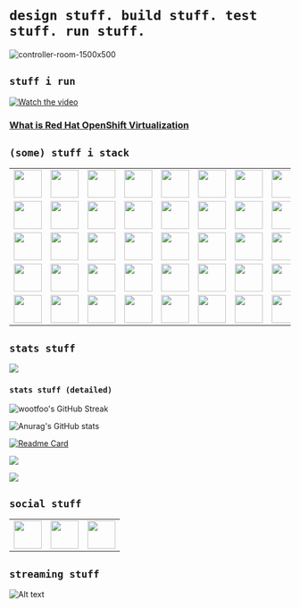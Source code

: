 # `design stuff. build stuff. test stuff. run stuff.`  
![controller-room-1500x500](https://github.com/user-attachments/assets/d67538d4-f44b-4a7e-b7d4-5598aebc7ed8)

##  `stuff i run`
[![Watch the video](https://img.youtube.com/vi/ZplrufNY9cY/maxresdefault.jpg)](https://youtu.be/ZplrufNY9cY)

### [What is Red Hat OpenShift Virtualization](https://youtu.be/ZplrufNY9cY)
##  `(some) stuff i stack`
<table>
  <tr>
    <td><img src="https://cdn.jsdelivr.net/gh/devicons/devicon@latest/icons/amazonwebservices/amazonwebservices-plain-wordmark.svg" width="50" height="50"/></td>
    <td><img src="https://cdn.jsdelivr.net/gh/devicons/devicon@latest/icons/ansible/ansible-original-wordmark.svg" width="50" height="50"/></td>
    <td><img src="https://cdn.jsdelivr.net/gh/devicons/devicon@latest/icons/apache/apache-original.svg" width="50" height="50"/></td>
    <td><img src="https://cdn.jsdelivr.net/gh/devicons/devicon@latest/icons/argocd/argocd-original.svg" width="50" height="50"/></td>
    <td><img src="https://cdn.jsdelivr.net/gh/devicons/devicon@latest/icons/azure/azure-original.svg" width="50" height="50"/></td>
    <td><img src="https://cdn.jsdelivr.net/gh/devicons/devicon@latest/icons/consul/consul-original.svg" width="50" height="50"/></td>          
    <td><img src="https://cdn.jsdelivr.net/gh/devicons/devicon@latest/icons/digitalocean/digitalocean-original.svg" width="50" height="50"/></td>        
    <td><img src="https://cdn.jsdelivr.net/gh/devicons/devicon@latest/icons/docker/docker-original-wordmark.svg" width="50" height="50"/></td>
    <td><img src="https://cdn.jsdelivr.net/gh/devicons/devicon@latest/icons/elasticsearch/elasticsearch-original.svg" width="50" height="50"/></td>
    <td><img src="https://cdn.jsdelivr.net/gh/devicons/devicon@latest/icons/ghost/ghost-original.svg" width="50" height="50"/></td>          
    <td><img src="https://cdn.jsdelivr.net/gh/devicons/devicon@latest/icons/github/github-original.svg" width="50" height="50"/></td>
    <td><img src="https://cdn.jsdelivr.net/gh/devicons/devicon@latest/icons/githubcodespaces/githubcodespaces-original.svg" width="50" height="50"/></td>
    <td><img src="https://cdn.jsdelivr.net/gh/devicons/devicon@latest/icons/gitlab/gitlab-original.svg" width="50" height="50"/></td>         
  </tr>
  <tr>
    <td><img src="https://cdn.jsdelivr.net/gh/devicons/devicon@latest/icons/googlecloud/googlecloud-original.svg" width="50" height="50"/></td>
    <td><img src="https://cdn.jsdelivr.net/gh/devicons/devicon@latest/icons/grafana/grafana-original.svg" width="50" height="50"/></td>
    <td><img src="https://cdn.jsdelivr.net/gh/devicons/devicon@latest/icons/graphql/graphql-plain.svg" width="50" height="50"/></td>
    <td><img src="https://cdn.jsdelivr.net/gh/devicons/devicon@latest/icons/hadoop/hadoop-original.svg" width="50" height="50"/></td>
    <td><img src="https://cdn.jsdelivr.net/gh/devicons/devicon@latest/icons/harvester/harvester-original.svg" width="50" height="50"/></td>
    <td><img src="https://cdn.jsdelivr.net/gh/devicons/devicon@latest/icons/helm/helm-original.svg" width="50" height="50"/></td>
    <td><img src="https://cdn.jsdelivr.net/gh/devicons/devicon@latest/icons/javascript/javascript-plain.svg" width="50" height="50"/></td>
    <td><img src="https://cdn.jsdelivr.net/gh/devicons/devicon@latest/icons/jenkins/jenkins-original.svg"  width="50" height="50"/></td>
    <td><img src="https://cdn.jsdelivr.net/gh/devicons/devicon@latest/icons/json/json-original.svg"  width="50" height="50"/></td>
    <td><img src="https://cdn.jsdelivr.net/gh/devicons/devicon@latest/icons/jupyter/jupyter-original.svg"  width="50" height="50"/></td>
    <td><img src="https://cdn.jsdelivr.net/gh/devicons/devicon@latest/icons/kubernetes/kubernetes-original.svg"  width="50" height="50"/></td>
    <td><img src="https://cdn.jsdelivr.net/gh/devicons/devicon@latest/icons/linux/linux-original.svg"  width="50" height="50"/></td>
    <td><img src="https://cdn.jsdelivr.net/gh/devicons/devicon@latest/icons/mysql/mysql-original.svg" width="50" height="50"/></td>
 </tr>
  <tr>
    <td><img src="https://cdn.jsdelivr.net/gh/devicons/devicon@latest/icons/nextjs/nextjs-original.svg" width="50" height="50"/></td>
    <td><img src="https://cdn.jsdelivr.net/gh/devicons/devicon@latest/icons/nginx/nginx-original.svg" width="50" height="50"/></td>
    <td><img src="https://cdn.jsdelivr.net/gh/devicons/devicon@latest/icons/nodejs/nodejs-original.svg" width="50" height="50"/></td>
    <td><img src="https://cdn.jsdelivr.net/gh/devicons/devicon@latest/icons/npm/npm-original-wordmark.svg" width="50" height="50"/></td> 
    <td><img src="https://cdn.jsdelivr.net/gh/devicons/devicon@latest/icons/openstack/openstack-original.svg" width="50" height="50"/></td>
    <td><img src="https://cdn.jsdelivr.net/gh/devicons/devicon@latest/icons/opentelemetry/opentelemetry-original.svg" width="50" height="50"/></td>
    <td><img src="https://cdn.jsdelivr.net/gh/devicons/devicon@latest/icons/pfsense/pfsense-original.svg" width="50" height="50"/></td>
    <td><img src="https://cdn.jsdelivr.net/gh/devicons/devicon@latest/icons/php/php-original.svg" width="50" height="50"/></td>
    <td><img src="https://cdn.jsdelivr.net/gh/devicons/devicon@latest/icons/podman/podman-original.svg"  width="50" height="50"/></td>
    <td><img src="https://cdn.jsdelivr.net/gh/devicons/devicon@latest/icons/portainer/portainer-original.svg" width="50" height="50"/></td>
    <td><img src="https://cdn.jsdelivr.net/gh/devicons/devicon@latest/icons/postgresql/postgresql-original.svg" width="50" height="50"/></td>
    <td><img src="https://cdn.jsdelivr.net/gh/devicons/devicon@latest/icons/postman/postman-original.svg" width="50" height="50"/></td>
    <td><img src="https://cdn.jsdelivr.net/gh/devicons/devicon@latest/icons/prisma/prisma-original.svg" width="50" height="50"/></td>
 </tr>
  <tr>
    <td><img src="https://cdn.jsdelivr.net/gh/devicons/devicon@latest/icons/prometheus/prometheus-original.svg" width="50" height="50"/></td>
    <td><img src="https://cdn.jsdelivr.net/gh/devicons/devicon@latest/icons/pycharm/pycharm-original.svg" width="50" height="50"/></td>
    <td><img src="https://cdn.jsdelivr.net/gh/devicons/devicon@latest/icons/rancher/rancher-original.svg" width="50" height="50"/></td>
    <td><img src="https://cdn.jsdelivr.net/gh/devicons/devicon@latest/icons/raspberrypi/raspberrypi-original.svg" width="50" height="50"/></td>
    <td><img src="https://cdn.jsdelivr.net/gh/devicons/devicon@latest/icons/react/react-original.svg" width="50" height="50"/></td>
    <td><img src="https://cdn.jsdelivr.net/gh/devicons/devicon@latest/icons/redhat/redhat-original.svg" width="50" height="50"/></td>
    <td><img src="https://cdn.jsdelivr.net/gh/devicons/devicon@latest/icons/redis/redis-original.svg" width="50" height="50"/></td>
    <td><img src="https://cdn.jsdelivr.net/gh/devicons/devicon@latest/icons/sanity/sanity-original.svg" width="50" height="50"/></td>
    <td><img src="https://cdn.jsdelivr.net/gh/devicons/devicon@latest/icons/spss/spss-original.svg" width="50" height="50"/></td>
    <td><img src="https://cdn.jsdelivr.net/gh/devicons/devicon@latest/icons/supabase/supabase-original.svg" width="50" height="50"/></td>
    <td><img src="https://cdn.jsdelivr.net/gh/devicons/devicon@latest/icons/tailwindcss/tailwindcss-original.svg" width="50" height="50"/></td>
    <td><img src="https://cdn.jsdelivr.net/gh/devicons/devicon@latest/icons/tensorflow/tensorflow-original.svg" width="50" height="50"/></td>
    <td><img src="https://cdn.jsdelivr.net/gh/devicons/devicon@latest/icons/terraform/terraform-original.svg" width="50" height="50"/></td>
 </tr>
  <tr>
    <td><img src="https://cdn.jsdelivr.net/gh/devicons/devicon@latest/icons/traefikmesh/traefikmesh-original.svg" width="50" height="50"/></td>
    <td><img src="https://cdn.jsdelivr.net/gh/devicons/devicon@latest/icons/traefikproxy/traefikproxy-original.svg" width="50" height="50"/></td>
    <td><img src="https://cdn.jsdelivr.net/gh/devicons/devicon@latest/icons/typescript/typescript-original.svg" width="50" height="50"/></td>
    <td><img src="https://cdn.jsdelivr.net/gh/devicons/devicon@latest/icons/ubuntu/ubuntu-original.svg" width="50" height="50"/></td>
    <td><img src="https://cdn.jsdelivr.net/gh/devicons/devicon@latest/icons/vagrant/vagrant-original.svg" width="50" height="50"/></td>
    <td><img src="https://cdn.jsdelivr.net/gh/devicons/devicon@latest/icons/vault/vault-original.svg" width="50" height="50"/></td>
    <td><img src="https://cdn.jsdelivr.net/gh/devicons/devicon@latest/icons/vercel/vercel-original.svg" width="50" height="50"/></td>
    <td><img src="https://cdn.jsdelivr.net/gh/devicons/devicon@latest/icons/vscode/vscode-original.svg" width="50" height="50"/></td>
    <td><img src="https://cdn.jsdelivr.net/gh/devicons/devicon@latest/icons/yaml/yaml-original.svg" width="50" height="50"/></td>
    
  </tr>
</table>

##  `stats stuff`
![](http://github-profile-summary-cards.vercel.app/api/cards/profile-details?username=wootfoo&theme=cobalt)
      
<!--
**dev2deploy/dev2deploy** is a ✨ _special_ ✨ repository because its `README.md` (this file) appears on your GitHub profile.

Here are some ideas to get you started:

- 🔭 I’m currently working on ...
- 🌱 I’m currently learning ...
- 👯 I’m looking to collaborate on ...
- 🤔 I’m looking for help with ...
- 💬 Ask me about ...
- 📫 How to reach me: ...
- 😄 Pronouns: ...
- ⚡ Fun fact: ...
-->
### `stats stuff (detailed)`
<img src="https://github-readme-streak-stats.herokuapp.com/?user=wootfoo&theme=ambient_gradient" alt="wootfoo's GitHub Streak" />

![Anurag's GitHub stats](https://github-readme-stats.vercel.app/api?username=wootfoo&show_icons=true&theme=ambient_gradient)

[![Readme Card](https://github-readme-stats.vercel.app/api/pin/?username=wootfoo&repo=wootfoo&show_icons=true&theme=ambient_gradient)](https://github.com/anuraghazra/github-readme-stats)

<img align="center" src="https://github-readme-stats.vercel.app/api/top-langs/?username=wootfoo&layout=compact&theme=ambient_gradient&hide_border=true" />    

![](http://github-profile-summary-cards.vercel.app/api/cards/productive-time?username=wootfoo&theme=aura&utcOffset=5)

##  `social stuff`
<table>
  <tr>
    <td>
      <a href="https://www.facebook.com/jwootenwfu" target="_blank">
        <img src="https://cdn.jsdelivr.net/gh/devicons/devicon@latest/icons/facebook/facebook-original.svg" width="50" height="50"/>
      </a>
    </td>
    <td>
      <a href="https://www.linkedin.com/in/jwootenconsulted" target="_blank">
        <img src="https://cdn.jsdelivr.net/gh/devicons/devicon@latest/icons/linkedin/linkedin-original.svg" width="50" height="50"/>
      </a>
    </td>
    <td>
      <a href="https://www.x.com/w00tfoo" target="_blank">
        <img src="https://cdn.jsdelivr.net/gh/devicons/devicon@latest/icons/twitter/twitter-original.svg" width="50" height="50"/>
      </a>
    </td>
  </tr>
</table>

 
##  `streaming stuff`
![Alt text](https://spotify-recently-played-readme.vercel.app/api?user=tartunes)
